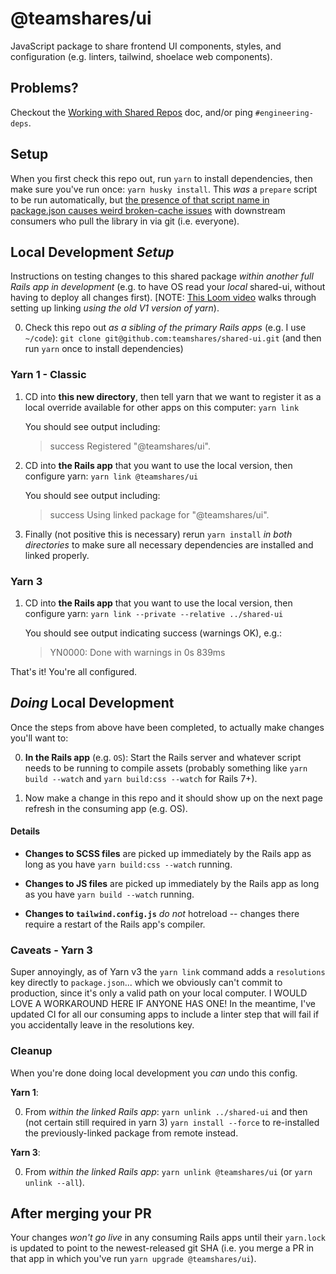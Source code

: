 # @teamshares/ui

JavaScript package to share frontend UI components, styles, and configuration (e.g. linters, tailwind, shoelace web components).

## Problems?

Checkout the [Working with Shared Repos](https://www.notion.so/teamshares/Working-with-Shared-Repos-abca981d44e94e3587da090e50905cf0) doc, and/or ping `#engineering-deps`.

## Setup

When you first check this repo out, run `yarn` to install dependencies, then make sure you've run once: `yarn husky install`.  This _was_ a `prepare` script to be run automatically, but [the presence of that script name in package.json causes weird broken-cache issues](https://github.com/yarnpkg/yarn/issues/7212#issuecomment-493720324) with downstream consumers who pull the library in via git (i.e. everyone).

## Local Development _Setup_

Instructions on testing changes to this shared package _within another full Rails app in development_ (e.g. to have OS read your _local_ shared-ui, without having to deploy all changes first). [NOTE: [This Loom video](https://www.loom.com/share/856ecb06ed1945eab4d19cf7a6ec12b8) walks through setting up linking _using the old V1 version of yarn_).

0. Check this repo out _as a sibling of the primary Rails apps_ (e.g. I use `~/code`): `git clone git@github.com:teamshares/shared-ui.git` (and then run `yarn` once to install dependencies)

### Yarn 1 - Classic

1. CD into **this new directory**, then tell yarn that we want to register it as a local override available for other apps on this computer: `yarn link`

    You should see output including:
    > success Registered "@teamshares/ui".

2. CD into **the Rails app** that you want to use the local version, then configure yarn: `yarn link @teamshares/ui`

    You should see output including:
    > success Using linked package for "@teamshares/ui".

3. Finally (not positive this is necessary) rerun `yarn install` _in both directories_ to make sure all necessary dependencies are installed and linked properly.

### Yarn 3

1. CD into **the Rails app** that you want to use the local version, then configure yarn: `yarn link --private --relative ../shared-ui`

    You should see output indicating success (warnings OK), e.g.:
    > YN0000: Done with warnings in 0s 839ms

That's it! You're all configured.

## _Doing_ Local Development

Once the steps from above have been completed, to actually make changes you'll want to:

0. **In the Rails app** (e.g. `OS`): Start the Rails server and whatever script needs to be running to compile assets (probably something like `yarn build --watch` and `yarn build:css --watch` for Rails 7+).

1. Now make a change in this repo and it should show up on the next page refresh in the consuming app (e.g. OS).

#### Details

* **Changes to SCSS files** are picked up immediately by the Rails app as long as you have `yarn build:css --watch` running.

* **Changes to JS files** are picked up immediately by the Rails app as long as you have `yarn build --watch` running.

* **Changes to `tailwind.config.js`** _do not_ hotreload -- changes there require a restart of the Rails app's compiler.

### Caveats - Yarn 3

Super annoyingly, as of Yarn v3 the `yarn link` command adds a `resolutions` key directly to `package.json`... which we obviously can't commit to production, since it's only a valid path on your local computer.  I WOULD LOVE A WORKAROUND HERE IF ANYONE HAS ONE! In the meantime, I've updated CI for all our consuming apps to include a linter step that will fail if you accidentally leave in the resolutions key.

### Cleanup

When you're done doing local development you _can_ undo this config.

__Yarn 1__:

0. From _within the linked Rails app_: `yarn unlink ../shared-ui` and then (not certain still required in yarn 3) `yarn install --force` to re-installed the previously-linked package from remote instead.

__Yarn 3__:

0. From _within the linked Rails app_: `yarn unlink @teamshares/ui` (or `yarn unlink --all`).

## After merging your PR
Your changes _won't go live_ in any consuming Rails apps until their `yarn.lock` is updated to point to the newest-released git SHA (i.e. you merge a PR in that app in which you've run `yarn upgrade @teamshares/ui`).

